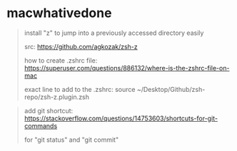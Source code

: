 # macwhativedone

> install "z" to jump into a previously accessed directory easily
>
> src: https://github.com/agkozak/zsh-z
>
> how to create .zshrc file: https://superuser.com/questions/886132/where-is-the-zshrc-file-on-mac
>
> exact line to add to the .zshrc: source ~/Desktop/Github/zsh-repo/zsh-z.plugin.zsh

> add git shortcut: https://stackoverflow.com/questions/14753603/shortcuts-for-git-commands
>
> for "git status" and "git commit"

